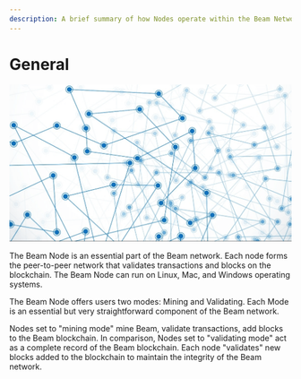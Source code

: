 ```yaml
---
description: A brief summary of how Nodes operate within the Beam Network.
---
```


# General

![](<.gitbook/assets/Screen Shot 2021-05-30 at 12.35.51 PM.png>)

The Beam Node is an essential part of the Beam network. Each node forms the peer-to-peer network that validates transactions and blocks on the blockchain. The Beam Node can run on Linux, Mac, and Windows operating systems.

The Beam Node offers users two modes: Mining and Validating. Each Mode is an essential but very straightforward component of the Beam network.

Nodes set to "mining mode" mine Beam, validate transactions, add blocks to the Beam blockchain. In comparison, Nodes set to "validating mode" act as a complete record of the Beam blockchain. Each node "validates" new blocks added to the blockchain to maintain the integrity of the Beam network.
